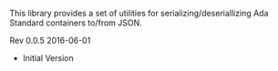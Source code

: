 This library provides a set of utilities for serializing/deseriallizing
Ada Standard containers to/from JSON.


Rev 0.0.5 2016-06-01
 * Initial Version
